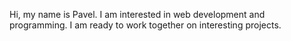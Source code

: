 
Hi, my name is Pavel. I am interested in web development and programming. I am ready to work together on interesting projects.
